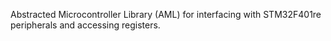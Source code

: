 Abstracted Microcontroller Library (AML) for interfacing with STM32F401re peripherals and accessing registers.
